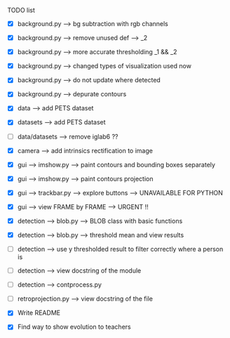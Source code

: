 TODO list

- [x] background.py --> bg subtraction with rgb channels
- [x] background.py --> remove unused def --> _2
- [x] background.py --> more accurate thresholding _1 && _2
- [x] background.py --> changed types of visualization used now
- [x] background.py --> do not update where detected
- [x] background.py --> depurate contours

- [x] data --> add PETS dataset
- [x] datasets --> add PETS dataset
- [ ] data/datasets --> remove iglab6 ??

- [x] camera --> add intrinsics rectification to image

- [x] gui --> imshow.py --> paint contours and bounding boxes separately
- [x] gui --> imshow.py --> paint contours projection 
- [x] gui --> trackbar.py --> explore buttons --> UNAVAILABLE FOR PYTHON
- [x] gui --> view FRAME by FRAME --> URGENT !!

- [x] detection --> blob.py --> BLOB class with basic functions
- [x] detection --> blob.py --> threshold mean and view results
- [ ] detection --> use y thresholded result to filter correctly where a person is
- [ ] detection --> view docstring of the module
- [ ] detection --> contprocess.py 

- [ ] retroprojection.py --> view docstring of the file

- [x] Write README
- [x] Find way to show evolution to teachers

